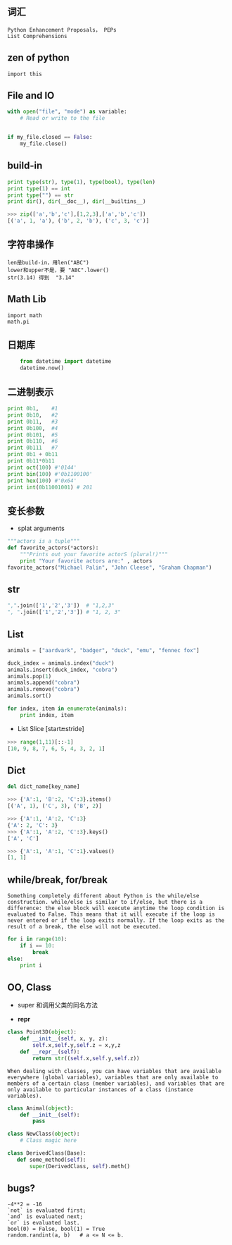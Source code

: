 ## 词汇 ##
	Python Enhancement Proposals， PEPs
	List Comprehensions
## zen of python ##
	import this

## File and IO ##
```python
with open("file", "mode") as variable:
    # Read or write to the file


if my_file.closed == False:
	my_file.close()
```
	
## build-in ##
```python
print type(str), type(1), type(bool), type(len)
print type(1) == int
print type("") == str
print dir(), dir(__doc__), dir(__builtins__)

>>> zip(['a','b','c'],[1,2,3],['a','b','c'])
[('a', 1, 'a'), ('b', 2, 'b'), ('c', 3, 'c')]

```

## 字符串操作 ##
	len是build-in，用len("ABC")
	lower和upper不是，要 "ABC".lower()
	str(3.14) 得到  "3.14"

## Math Lib ##
	import math
	math.pi

## 日期库 ##
```python
	from datetime import datetime
	datetime.now()
```

## 二进制表示 ##

```python
print 0b1,    #1
print 0b10,   #2
print 0b11,   #3
print 0b100,  #4
print 0b101,  #5
print 0b110,  #6
print 0b111   #7
print 0b1 + 0b11
print 0b11*0b11
print oct(100) #'0144'
print bin(100) #'0b1100100'
print hex(100) #'0x64'
print int(0b11001001) # 201
```

## 变长参数 ##
* splat arguments

```python
"""actors is a tuple"""
def favorite_actors(*actors):
    """Prints out your favorite actorS (plural!)"""
    print "Your favorite actors are:" , actors
favorite_actors("Michael Palin", "John Cleese", "Graham Chapman")
```

## str ##
```python
",".join(['1','2','3'])  # "1,2,3"
", ".join(['1','2','3']) # "1, 2, 3"
```

## List ##

```python
animals = ["aardvark", "badger", "duck", "emu", "fennec fox"]

duck_index = animals.index("duck")  
animals.insert(duck_index, "cobra")
animals.pop(1)
animals.append("cobra")
animals.remove("cobra")
animals.sort()

for index, item in enumerate(animals):
    print index, item
```

* List Slice [start:end:stride]

```python
>>> range(1,11)[::-1]
[10, 9, 8, 7, 6, 5, 4, 3, 2, 1]
```

## Dict ##
```Python
del dict_name[key_name]

>>> {'A':1, 'B':2, 'C':3}.items()
[('A', 1), ('C', 3), ('B', 2)]

>>> {'A':1, 'A':2, 'C':3}
{'A': 2, 'C': 3}
>>> {'A':1, 'A':2, 'C':3}.keys()
['A', 'C']

>>> {'A':1, 'A':1, 'C':1}.values()
[1, 1]
```

## while/break, for/break ##
	Something completely different about Python is the while/else construction. while/else is similar to if/else, but there is a difference: the else block will execute anytime the loop condition is evaluated to False. This means that it will execute if the loop is never entered or if the loop exits normally. If the loop exits as the result of a break, the else will not be executed.

```python
for i in range(10):
	if i == 10:
		break
else:
	print i
```

## OO, Class ##

* super 和调用父类的同名方法

* __repr__
```python
class Point3D(object):
	def __init__(self, x, y, z):
		self.x,self.y,self.z = x,y,z
	def __repr__(self):
		return str((self.x,self.y,self.z))
```

	When dealing with classes, you can have variables that are available everywhere (global variables), variables that are only available to members of a certain class (member variables), and variables that are only available to particular instances of a class (instance variables).


```python
class Animal(object):
	def __init__(self):
		pass

class NewClass(object):
    # Class magic here

class DerivedClass(Base):
   def some_method(self):
       super(DerivedClass, self).meth()
```


## bugs? ##
	-4**2 = -16
	`not` is evaluated first;
	`and` is evaluated next;
	`or` is evaluated last.
    bool(0) = False, bool(1) = True
	random.randint(a, b)   # a <= N <= b.